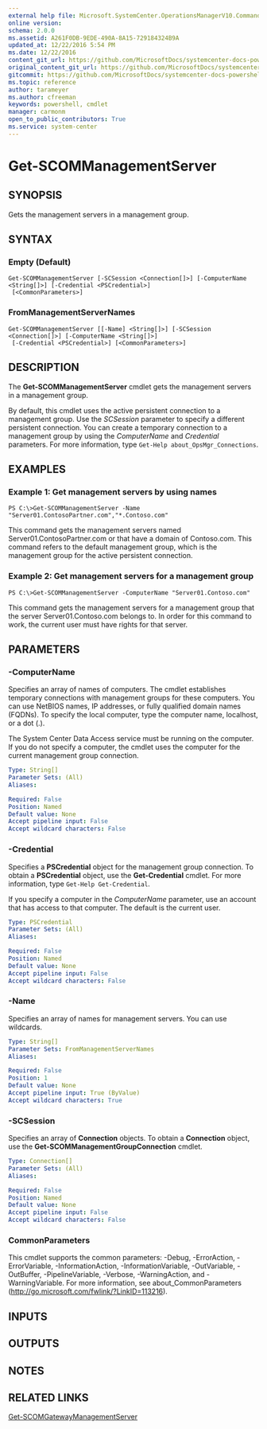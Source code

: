 ```yaml
---
external help file: Microsoft.SystemCenter.OperationsManagerV10.Commands.dll-Help.xml
online version: 
schema: 2.0.0
ms.assetid: A261F0DB-9EDE-490A-8A15-729184324B9A
updated_at: 12/22/2016 5:54 PM
ms.date: 12/22/2016
content_git_url: https://github.com/MicrosoftDocs/systemcenter-docs-powershell/blob/live/systemcenter-cmdlets/SystemCenter2016/OperationsManager/vlatest/Get-SCOMManagementServer.md
original_content_git_url: https://github.com/MicrosoftDocs/systemcenter-docs-powershell/blob/live/systemcenter-cmdlets/SystemCenter2016/OperationsManager/vlatest/Get-SCOMManagementServer.md
gitcommit: https://github.com/MicrosoftDocs/systemcenter-docs-powershell/blob/17c3a51bd892aad46c731d9f381f0704b4815004/systemcenter-cmdlets/SystemCenter2016/OperationsManager/vlatest/Get-SCOMManagementServer.md
ms.topic: reference
author: tarameyer
ms.author: cfreeman
keywords: powershell, cmdlet
manager: carmonm
open_to_public_contributors: True
ms.service: system-center
---
```


# Get-SCOMManagementServer

## SYNOPSIS
Gets the management servers in a management group.

## SYNTAX

### Empty (Default)
```
Get-SCOMManagementServer [-SCSession <Connection[]>] [-ComputerName <String[]>] [-Credential <PSCredential>]
 [<CommonParameters>]
```

### FromManagementServerNames
```
Get-SCOMManagementServer [[-Name] <String[]>] [-SCSession <Connection[]>] [-ComputerName <String[]>]
 [-Credential <PSCredential>] [<CommonParameters>]
```

## DESCRIPTION
The **Get-SCOMManagementServer** cmdlet gets the management servers in a management group.

By default, this cmdlet uses the active persistent connection to a management group.
Use the *SCSession* parameter to specify a different persistent connection.
You can create a temporary connection to a management group by using the *ComputerName* and *Credential* parameters.
For more information, type `Get-Help about_OpsMgr_Connections`.

## EXAMPLES

### Example 1: Get management servers by using names
```
PS C:\>Get-SCOMManagementServer -Name "Server01.ContosoPartner.com","*.Contoso.com"
```

This command gets the management servers named Server01.ContosoPartner.com or that have a domain of Contoso.com.
This command refers to the default management group, which is the management group for the active persistent connection.

### Example 2: Get management servers for a management group
```
PS C:\>Get-SCOMManagementServer -ComputerName "Server01.Contoso.com"
```

This command gets the management servers for a management group that the server Server01.Contoso.com belongs to.
In order for this command to work, the current user must have rights for that server.

## PARAMETERS

### -ComputerName
Specifies an array of names of computers.
The cmdlet establishes temporary connections with management groups for these computers.
You can use NetBIOS names, IP addresses, or fully qualified domain names (FQDNs).
To specify the local computer, type the computer name, localhost, or a dot (.).

The System Center Data Access service must be running on the computer.
If you do not specify a computer, the cmdlet uses the computer for the current management group connection.

```yaml
Type: String[]
Parameter Sets: (All)
Aliases: 

Required: False
Position: Named
Default value: None
Accept pipeline input: False
Accept wildcard characters: False
```

### -Credential
Specifies a **PSCredential** object for the management group connection.
To obtain a **PSCredential** object, use the **Get-Credential** cmdlet.
For more information, type `Get-Help Get-Credential`.

If you specify a computer in the *ComputerName* parameter, use an account that has access to that computer.
The default is the current user.

```yaml
Type: PSCredential
Parameter Sets: (All)
Aliases: 

Required: False
Position: Named
Default value: None
Accept pipeline input: False
Accept wildcard characters: False
```

### -Name
Specifies an array of names for management servers.
You can use wildcards.

```yaml
Type: String[]
Parameter Sets: FromManagementServerNames
Aliases: 

Required: False
Position: 1
Default value: None
Accept pipeline input: True (ByValue)
Accept wildcard characters: True
```

### -SCSession
Specifies an array of **Connection** objects.
To obtain a **Connection** object, use the **Get-SCOMManagementGroupConnection** cmdlet.

```yaml
Type: Connection[]
Parameter Sets: (All)
Aliases: 

Required: False
Position: Named
Default value: None
Accept pipeline input: False
Accept wildcard characters: False
```

### CommonParameters
This cmdlet supports the common parameters: -Debug, -ErrorAction, -ErrorVariable, -InformationAction, -InformationVariable, -OutVariable, -OutBuffer, -PipelineVariable, -Verbose, -WarningAction, and -WarningVariable. For more information, see about_CommonParameters (http://go.microsoft.com/fwlink/?LinkID=113216).

## INPUTS

## OUTPUTS

## NOTES

## RELATED LINKS

[Get-SCOMGatewayManagementServer](xref:SystemCenter2016/OperationsManager/vlatest/Get-SCOMGatewayManagementServer.md)

